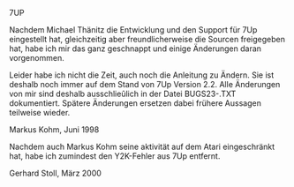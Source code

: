 7UP

Nachdem Michael Thänitz die Entwicklung und den Support für 7Up eingestellt
hat, gleichzeitig aber freundlicherweise die Sourcen freigegeben hat, habe ich
mir das ganz geschnappt und einige Änderungen daran vorgenommen.

Leider habe ich nicht die Zeit, auch noch die Anleitung zu Ändern. Sie ist
deshalb noch immer auf dem Stand von 7Up Version 2.2. Alle Änderungen von mir
sind deshalb ausschlieûlich in der Datei BUGS23-.TXT dokumentiert. Spätere
Änderungen ersetzen dabei frühere Aussagen teilweise wieder.

Markus Kohm, Juni 1998

Nachdem auch Markus Kohm seine aktivität auf dem Atari eingeschränkt hat, habe
ich zumindest den Y2K-Fehler aus 7Up entfernt.

Gerhard Stoll, März 2000
